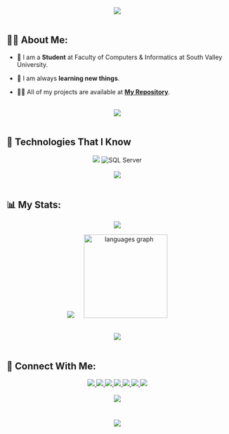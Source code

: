 <div align="center">
    <img src="https://readme-typing-svg.herokuapp.com/?font=Righteous&size=35&center=true&vCenter=true&width=500&height=70&duration=4000&lines=Hi+There!+👋;" />
</div>

<br>

## 🙋‍♂️ About Me:

- 🔭 I am a **Student** at Faculty of Computers & Informatics at South Valley University.

- 🌱 I am always **learning new things**.

- 👨‍💻 All of my projects are available at **[My Repository](https://github.com/Hussein-Hashiem?tab=repositories)**.

<br>
<div align="center">
    <img src="https://user-images.githubusercontent.com/73097560/115834477-dbab4500-a447-11eb-908a-139a6edaec5c.gif" />
</div>
<br>

## 🚀 Technologies That I Know
<div align="center">
    <img src="https://skillicons.dev/icons?i=cpp,python,html,css,js,git" />
    <img src="https://img.icons8.com/color/48/000000/microsoft-sql-server.png" title="SQL Server"/>
</div>



<br>
<div align="center">
    <img src="https://user-images.githubusercontent.com/73097560/115834477-dbab4500-a447-11eb-908a-139a6edaec5c.gif" />
</div>
<br>

## 📊 My Stats:

<div align="center">
	
![](http://github-profile-summary-cards.vercel.app/api/cards/profile-details?username=Hussein-Hashiem&theme=2077)


![](http://github-profile-summary-cards.vercel.app/api/cards/stats?username=Hussein-Hashiem&theme=2077)
  &emsp;
<img src="https://github-readme-stats.vercel.app/api/top-langs?username=Hussein-Hashiem&locale=en&hide_title=false&layout=compact&card_width=320&langs_count=5&theme=dracula&hide_border=false" height="190" alt="languages graph"  />
</div>
<br>
<div align="center">
    <img src="https://user-images.githubusercontent.com/73097560/115834477-dbab4500-a447-11eb-908a-139a6edaec5c.gif" />
</div>
<br>

## 🤝 Connect With Me:

<div align="center">
    <a href="https://www.linkedin.com/in/hussein-hashiem/" target="_blank">
        <img src="https://img.shields.io/badge/LinkedIn-0077B5?style=for-the-badge&logo=linkedin&logoColor=white" target="_blank" />
    </a>
    <a href="mailto:husshashiem@gmail.com">
        <img src="https://img.shields.io/badge/Gmail-333333?style=for-the-badge&logo=gmail&logoColor=red" />
    </a>
    <a href="https://wa.me/+201018619320">
        <img src="https://img.shields.io/badge/WhatsApp-25D366?style=for-the-badge&logo=whatsapp&logoColor=white" />
    </a>
    <a href="https://www.facebook.com/HusseinHashiem0" target="_blank">
        <img src="https://img.shields.io/badge/Facebook-1877F2?style=for-the-badge&logo=facebook&logoColor=white" target="_blank" />
    </a>
    <a href="https://www.instagram.com/husseinhashiem0/" target="_blank">
        <img src="https://img.shields.io/badge/Instagram-E4405F?style=for-the-badge&logo=instagram&logoColor=white" target="_blank" />
    </a>
    <a href="https://codeforces.com/profile/ABO_MAZEN" target="_blank">
        <img src="https://img.shields.io/badge/Codeforces-1F8ACB?style=for-the-badge&logo=codeforces&logoColor=white" target="_blank" />
    </a>
    <a href="https://leetcode.com/u/Hussein-Hashiem/" target="_blank">
        <img src="https://img.shields.io/badge/LeetCode-FFA116?style=for-the-badge&logo=leetcode&logoColor=white" target="_blank" />
    </a>
</div>


<br>
<div align="center">
    <img src="https://user-images.githubusercontent.com/73097560/115834477-dbab4500-a447-11eb-908a-139a6edaec5c.gif" />
</div>
<br>

<h3 align="center">
    <img src="https://readme-typing-svg.herokuapp.com/?font=Righteous&size=25&center=true&vCenter=true&width=500&height=70&duration=4000&lines=Thanks+for+visiting!+❤️;+Shoot+me+a+message+on+Linkedin!;">
</h3>

<br/>
